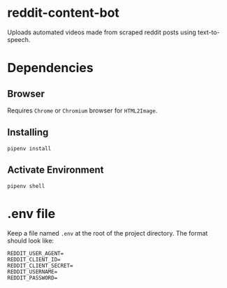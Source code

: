 # reddit-content-bot
Uploads automated videos made from scraped reddit posts using text-to-speech.
# Dependencies
## Browser
Requires `Chrome` or `Chromium` browser for `HTML2Image`.
## Installing
`pipenv install`
## Activate Environment
`pipenv shell`
# .env file
Keep a file named `.env` at the root of the project directory. The format should look like:
```
REDDIT_USER_AGENT=
REDDIT_CLIENT_ID=
REDDIT_CLIENT_SECRET=
REDDIT_USERNAME=
REDDIT_PASSWORD=
```